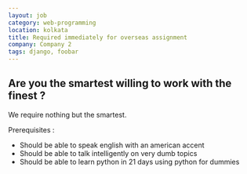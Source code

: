 ```yaml
---
layout: job
category: web-programming
location: kolkata
title: Required immediately for overseas assignment
company: Company 2
tags: django, foobar
---
```

## Are you the smartest willing to work with the finest ?

We require nothing but the smartest. 

Prerequisites :

* Should be able to speak english with an american accent
* Should be able to talk intelligently on very dumb topics
* Should be able to learn python in 21 days using python for dummies
